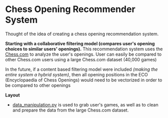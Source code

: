 # Chess Opening Recommender System
Thought of the idea of creating a chess opening recommendation system.

**Starting with a collaborative filtering model (compares user's opening choices to similar users' openings).**
This recommendation system uses the [Chess.com](https://chesscom.readthedocs.io/en/latest/) to analyze the user's openings.
User can easily be compared to other Chess.com users using a large Chess.com dataset (40,000 games)

In the future, if a content based filtering model were included *(making the entire system a hybrid system)*, then all opening positions in the ECO (Encyclopaedia of Chess Openings) would need to be vectorized in order to be compared to other openings

**Layout**
- [data_manipulation.py]([data_manipulation.py](https://github.com/JuliustheCreator/Opening-Recommendation/blob/master/system/data_manipulation.py)) is used to grab user's games, as well as to clean and prepare the data from the large Chess.com dataset.
